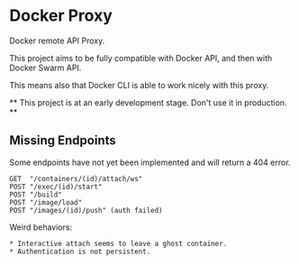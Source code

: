 # Docker Proxy

Docker remote API Proxy.

This project aims to be fully compatible with Docker API,
and then with Docker Swarm API.

This means also that Docker CLI is able to work nicely with this
proxy.

** This project is at an early development stage. Don't use it in
production. **

## Missing Endpoints

Some endpoints have not yet been implemented and will return a 404 error.

```
GET  "/containers/(id)/attach/ws"
POST "/exec/(id)/start"
POST "/build"
POST "/image/load"
POST "/images/(id)/push" (auth failed)
```

Weird behaviors:
```
* Interactive attach seems to leave a ghost container.
* Authentication is not persistent.
```
